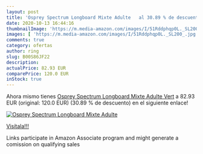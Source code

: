 ```yaml
---
layout: post
title: 'Osprey Spectrum Longboard Mixte Adulte   al 30.89 % de descuento'
date: 2020-10-13 16:44:16
thumbnailImage: 'https://m.media-amazon.com/images/I/51Rddphqp0L._SL200_.jpg'
images: [ 'https://m.media-amazon.com/images/I/51Rddphqp0L._SL200_.jpg' ]
comments: true
category: ofertas
author: ring
slug: B00S86JF22
description:
actualPrice: 82.93 EUR
comparePrice: 120.0 EUR
inStock: true
---
```


Ahora mismo tienes [Osprey Spectrum Longboard Mixte Adulte  Vert](https://www.amazon.fr/dp/B00S86JF22/?tag=tolees0d-21) a 82.93 EUR (original: 120.0 EUR) (30.89 %  de descuento) en el siguiente enlace!

[![Osprey Spectrum Longboard Mixte Adulte  ](https://m.media-amazon.com/images/I/51Rddphqp0L._SL200_.jpg)](https://www.amazon.fr/dp/B00S86JF22/?tag=tolees0d-21)

[Visítala!!!](https://www.amazon.fr/dp/B00S86JF22/?tag=tolees0d-21)

Links participate in Amazon Associate program and might generate a comission on qualifying sales
